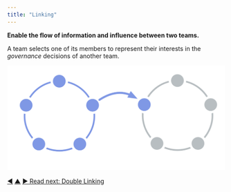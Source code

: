 ```yaml
---
title: "Linking"
---
```



**Enable the flow of information and influence between two teams.**

A team selects one of its members to represent their interests in the <dfn data-info="Governance: The process of setting objectives and making and evolving decisions that guide people towards achieving those objectives.">governance</dfn> decisions of another team.

![One circle linked to another circle](img/structural-patterns/link.png)


<div class="bottom-nav">
<a href="role.html" title="Back to: Role">◀</a> <a href="building-organizations.html" title="Up: Building Organizations">▲</a> <a href="double-linking.html" title="">▶ Read next: Double Linking</a>
</div>


<script type="text/javascript">
Mousetrap.bind('g n', function() {
    window.location.href = 'double-linking.html';
    return false;
});
</script>


